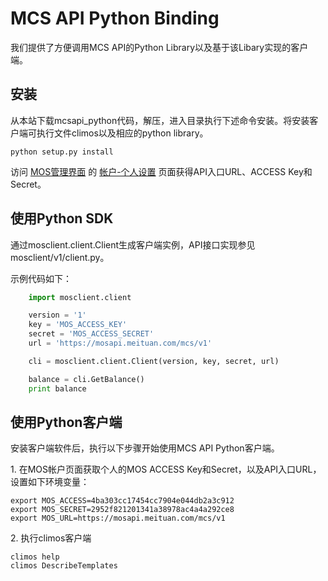 # MCS API Python Binding #

我们提供了方便调用MCS API的Python Library以及基于该Libary实现的客户端。

## 安装 ##

从本站下载mcsapi\_python代码，解压，进入目录执行下述命令安装。将安装客户端可执行文件climos以及相应的python library。

    python setup.py install

访问 [MOS管理界面](https://mos.meituan.com) 的 [帐户-个人设置](https://mos.meituan.com/dashboard/account#profile) 页面获得API入口URL、ACCESS Key和Secret。

## 使用Python SDK ##

通过mosclient.client.Client生成客户端实例，API接口实现参见mosclient/v1/client.py。

示例代码如下：

```python
    import mosclient.client

    version = '1'
    key = 'MOS_ACCESS_KEY'
    secret = 'MOS_ACCESS_SECRET'
    url = 'https://mosapi.meituan.com/mcs/v1'

    cli = mosclient.client.Client(version, key, secret, url)

    balance = cli.GetBalance()
    print balance
```

## 使用Python客户端 ##

安装客户端软件后，执行以下步骤开始使用MCS API Python客户端。

1\. 在MOS帐户页面获取个人的MOS ACCESS Key和Secret，以及API入口URL，设置如下环境变量：

    export MOS_ACCESS=4ba303cc17454cc7904e044db2a3c912
    export MOS_SECRET=2952f821201341a38978ac4a4a292ce8
    export MOS_URL=https://mosapi.meituan.com/mcs/v1

2\. 执行climos客户端

    climos help
    climos DescribeTemplates

